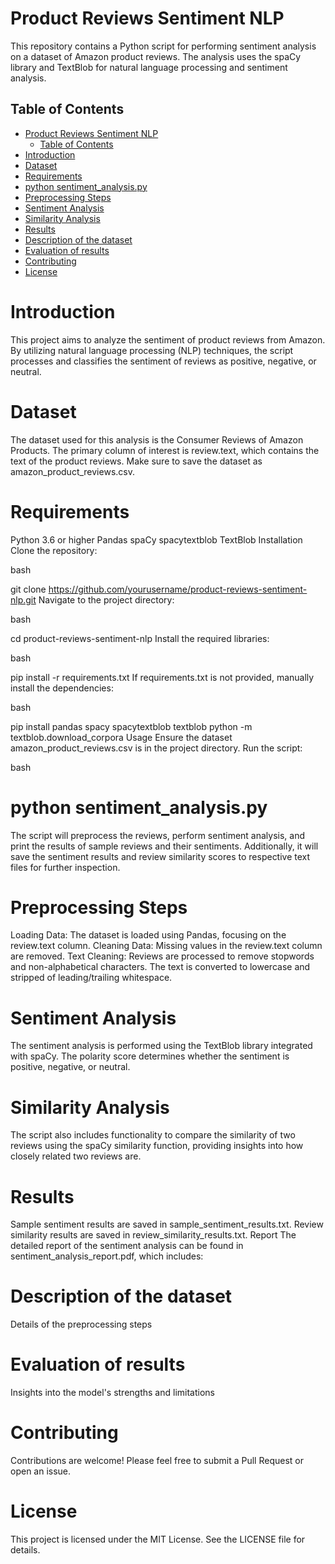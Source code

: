 # Product Reviews Sentiment NLP
This repository contains a Python script for performing sentiment analysis on a dataset of Amazon product reviews. The analysis uses the spaCy library and TextBlob for natural language processing and sentiment analysis.

## Table of Contents

- [Product Reviews Sentiment NLP](#product-reviews-sentiment-nlp)
  - [Table of Contents](#table-of-contents)
- [Introduction](#introduction)
- [Dataset](#dataset)
- [Requirements](#requirements)
- [python sentiment\_analysis.py](#python-sentiment_analysispy)
- [Preprocessing Steps](#preprocessing-steps)
- [Sentiment Analysis](#sentiment-analysis)
- [Similarity Analysis](#similarity-analysis)
- [Results](#results)
- [Description of the dataset](#description-of-the-dataset)
- [Evaluation of results](#evaluation-of-results)
- [Contributing](#contributing)
- [License](#license)

# Introduction
This project aims to analyze the sentiment of product reviews from Amazon. By utilizing natural language processing (NLP) techniques, the script processes and classifies the sentiment of reviews as positive, negative, or neutral.

# Dataset
The dataset used for this analysis is the Consumer Reviews of Amazon Products. The primary column of interest is review.text, which contains the text of the product reviews. Make sure to save the dataset as amazon_product_reviews.csv.

# Requirements
Python 3.6 or higher
Pandas
spaCy
spacytextblob
TextBlob
Installation
Clone the repository:

bash

git clone https://github.com/yourusername/product-reviews-sentiment-nlp.git
Navigate to the project directory:

bash

cd product-reviews-sentiment-nlp
Install the required libraries:

bash

pip install -r requirements.txt
If requirements.txt is not provided, manually install the dependencies:

bash

pip install pandas spacy spacytextblob textblob
python -m textblob.download_corpora
Usage
Ensure the dataset amazon_product_reviews.csv is in the project directory.
Run the script:

bash

# python sentiment_analysis.py
The script will preprocess the reviews, perform sentiment analysis, and print the results of sample reviews and their sentiments. Additionally, it will save the sentiment results and review similarity scores to respective text files for further inspection.

# Preprocessing Steps
Loading Data: The dataset is loaded using Pandas, focusing on the review.text column.
Cleaning Data: Missing values in the review.text column are removed.
Text Cleaning: Reviews are processed to remove stopwords and non-alphabetical characters. The text is converted to lowercase and stripped of leading/trailing whitespace.

# Sentiment Analysis
The sentiment analysis is performed using the TextBlob library integrated with spaCy. The polarity score determines whether the sentiment is positive, negative, or neutral.

# Similarity Analysis
The script also includes functionality to compare the similarity of two reviews using the spaCy similarity function, providing insights into how closely related two reviews are.

# Results
Sample sentiment results are saved in sample_sentiment_results.txt.
Review similarity results are saved in review_similarity_results.txt.
Report
The detailed report of the sentiment analysis can be found in sentiment_analysis_report.pdf, which includes:

# Description of the dataset
Details of the preprocessing steps

# Evaluation of results
Insights into the model's strengths and limitations

# Contributing
Contributions are welcome! Please feel free to submit a Pull Request or open an issue.

# License
This project is licensed under the MIT License. See the LICENSE file for details.